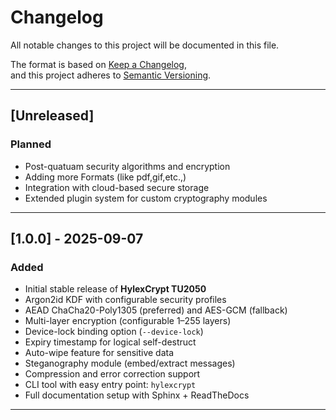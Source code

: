 # Changelog
All notable changes to this project will be documented in this file.

The format is based on [Keep a Changelog](https://keepachangelog.com/en/1.1.0/),  
and this project adheres to [Semantic Versioning](https://semver.org/spec/v2.0.0.html).

---

## [Unreleased]
### Planned
- Post-quatuam security algorithms and encryption
- Adding more Formats (like pdf,gif,etc.,)
- Integration with cloud-based secure storage  
- Extended plugin system for custom cryptography modules  

---

## [1.0.0] - 2025-09-07
### Added
- Initial stable release of **HylexCrypt TU2050**
- Argon2id KDF with configurable security profiles  
- AEAD ChaCha20-Poly1305 (preferred) and AES-GCM (fallback)  
- Multi-layer encryption (configurable 1–255 layers)  
- Device-lock binding option (`--device-lock`)  
- Expiry timestamp for logical self-destruct  
- Auto-wipe feature for sensitive data  
- Steganography module (embed/extract messages)  
- Compression and error correction support  
- CLI tool with easy entry point: `hylexcrypt`  
- Full documentation setup with Sphinx + ReadTheDocs  

---